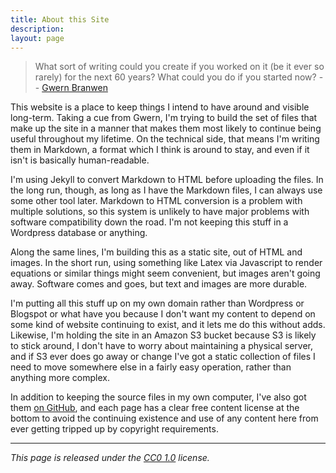 ```yaml
---
title: About this Site
description: 
layout: page
---
```


>What sort of writing could you create if you worked on it (be it ever so rarely) for the next 60 years? What could you do if you started now? -- [Gwern Branwen](https://www.gwern.net/About#long-site)

This website is a place to keep things I intend to have around and visible long-term. Taking a cue from Gwern, I'm trying to build the set of files that make up the site in a manner that makes them most likely to continue being useful throughout my lifetime. On the technical side, that means I'm writing them in Markdown, a format which I think is around to stay, and even if it isn't is basically human-readable.

I'm using Jekyll to convert Markdown to HTML before uploading the files. In the long run, though, as long as I have the Markdown files, I can always use some other tool later. Markdown to HTML conversion is a problem with multiple solutions, so this system is unlikely to have major problems with software compatibility down the road. I'm not keeping this stuff in a Wordpress database or anything.

Along the same lines, I'm building this as a static site, out of HTML and images. In the short run, using something like Latex via Javascript to render equations or similar things might seem convenient, but images aren't going away. Software comes and goes, but text and images are more durable.

I'm putting all this stuff up on my own domain rather than Wordpress or Blogspot or what have you because I don't want my content to depend on some kind of website continuing to exist, and it lets me do this without adds. Likewise, I'm holding the site in an Amazon S3 bucket because S3 is likely to stick around, I don't have to worry about maintaining a physical server, and if S3 ever does go away or change I've got a static collection of files I need to move somewhere else in a fairly easy operation, rather than anything more complex.

In addition to keeping the source files in my own computer, I've also got them [on GitHub](https://github.com/mitchellbpowell/website), and each page has a clear free content license at the bottom to avoid the continuing existence and use of any content here from ever getting tripped up by copyright requirements.

---

_This page is released under the [CC0 1.0](https://creativecommons.org/publicdomain/zero/1.0/) license._

